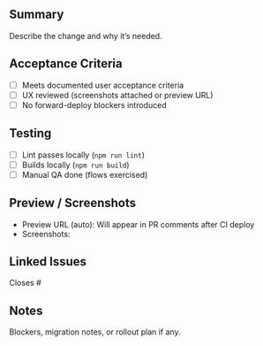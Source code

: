 ## Summary

Describe the change and why it’s needed.

## Acceptance Criteria
- [ ] Meets documented user acceptance criteria
- [ ] UX reviewed (screenshots attached or preview URL)
- [ ] No forward-deploy blockers introduced

## Testing
- [ ] Lint passes locally (`npm run lint`)
- [ ] Builds locally (`npm run build`)
- [ ] Manual QA done (flows exercised)

## Preview / Screenshots
- Preview URL (auto): Will appear in PR comments after CI deploy
- Screenshots:

## Linked Issues
Closes #

## Notes
Blockers, migration notes, or rollout plan if any.

